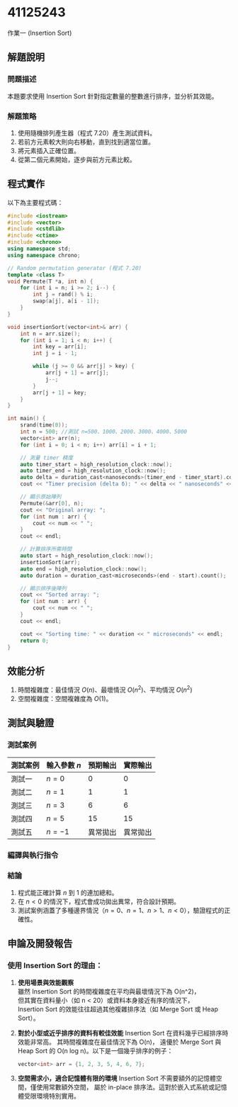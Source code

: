 # 41125243

作業一 (Insertion Sort)

## 解題說明

### 問題描述

本題要求使用 Insertion Sort 針對指定數量的整數進行排序，並分析其效能。

### 解題策略

1. 使用隨機排列產生器（程式 7.20）產生測試資料。
2. 若前方元素較大則向右移動，直到找到適當位置。
3. 將元素插入正確位置。
4. 從第二個元素開始，逐步與前方元素比較。

## 程式實作

以下為主要程式碼：

```cpp
#include <iostream>
#include <vector>
#include <cstdlib>
#include <ctime>
#include <chrono>
using namespace std;
using namespace chrono;

// Random permutation generator (程式 7.20)
template <class T>
void Permute(T *a, int n) {
    for (int i = n; i >= 2; i--) {
        int j = rand() % i;
        swap(a[j], a[i - 1]);
    }
}

void insertionSort(vector<int>& arr) {
    int n = arr.size();
    for (int i = 1; i < n; i++) {
        int key = arr[i];
        int j = i - 1;

        while (j >= 0 && arr[j] > key) {
            arr[j + 1] = arr[j];
            j--;
        }
        arr[j + 1] = key;
    }
}

int main() {
    srand(time(0));
    int n = 500; //測試 n=500、1000、2000、3000、4000、5000
    vector<int> arr(n);
    for (int i = 0; i < n; i++) arr[i] = i + 1;

    // 測量 timer 精度
    auto timer_start = high_resolution_clock::now();
    auto timer_end = high_resolution_clock::now();
    auto delta = duration_cast<nanoseconds>(timer_end - timer_start).count();
    cout << "Timer precision (delta δ): " << delta << " nanoseconds" << endl;

    // 顯示原始陣列
    Permute(&arr[0], n);
    cout << "Original array: ";
    for (int num : arr) {
        cout << num << " ";
    }
    cout << endl;

    // 計算排序所需時間
    auto start = high_resolution_clock::now();
    insertionSort(arr);
    auto end = high_resolution_clock::now();
    auto duration = duration_cast<microseconds>(end - start).count();

    // 顯示排序後陣列
    cout << "Sorted array: ";
    for (int num : arr) {
        cout << num << " ";
    }
    cout << endl;

    cout << "Sorting time: " << duration << " microseconds" << endl;
    return 0;
}
```

## 效能分析

1. 時間複雜度：最佳情況 $O(n)$、最壞情況 $O(n^2)$、平均情況 $O(n^2)$
2. 空間複雜度：空間複雜度為 $O(1)$。

## 測試與驗證

### 測試案例

| 測試案例 | 輸入參數 $n$ | 預期輸出 | 實際輸出 |
|----------|--------------|----------|----------|
| 測試一   | $n = 0$      | 0        | 0        |
| 測試二   | $n = 1$      | 1        | 1        |
| 測試三   | $n = 3$      | 6        | 6        |
| 測試四   | $n = 5$      | 15       | 15       |
| 測試五   | $n = -1$     | 異常拋出 | 異常拋出 |

### 編譯與執行指令



### 結論

1. 程式能正確計算 $n$ 到 $1$ 的連加總和。  
2. 在 $n < 0$ 的情況下，程式會成功拋出異常，符合設計預期。  
3. 測試案例涵蓋了多種邊界情況（$n = 0$、$n = 1$、$n > 1$、$n < 0$），驗證程式的正確性。

## 申論及開發報告

### 使用 Insertion Sort 的理由：

1. **使用場景與效能觀察**    
   雖然 Insertion Sort 的時間複雜度在平均與最壞情況下為 O(n^2)，    
   但其實在資料量小（如 n < 20）或資料本身接近有序的情況下，    
   Insertion Sort 的效能往往超過其他複雜排序法（如 Merge Sort 或 Heap Sort）。
2. **對於小型或近乎排序的資料有較佳效能**
   Insertion Sort 在資料幾乎已經排序時效能非常高。
   其時間複雜度在最佳情況下為 O(n)，
   遠優於 Merge Sort 與 Heap Sort 的 O(n log n)。以下是一個幾乎排序的例子：
   
   ```cpp
   vector<int> arr = {1, 2, 3, 5, 4, 6, 7};
   ```
   
3. **空間需求小，適合記憶體有限的環境**
   Insertion Sort 不需要額外的記憶體空間，僅使用常數額外空間，
   屬於 in-place 排序法。這對於嵌入式系統或記憶體受限環境特別實用。
   
